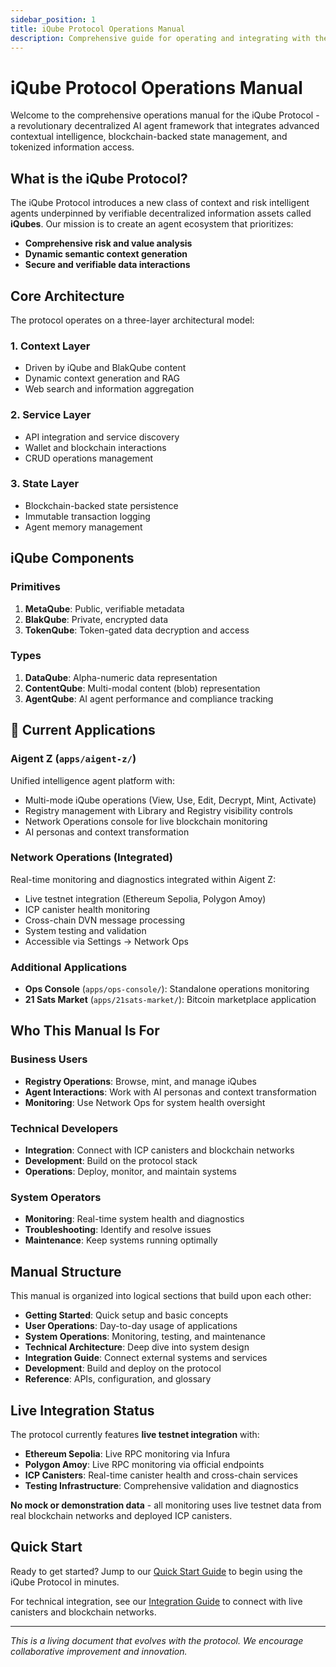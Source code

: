 ```yaml
---
sidebar_position: 1
title: iQube Protocol Operations Manual
description: Comprehensive guide for operating and integrating with the iQube Protocol
---
```


# iQube Protocol Operations Manual

Welcome to the comprehensive operations manual for the iQube Protocol - a revolutionary decentralized AI agent framework that integrates advanced contextual intelligence, blockchain-backed state management, and tokenized information access.

## What is the iQube Protocol?

The iQube Protocol introduces a new class of context and risk intelligent agents underpinned by verifiable decentralized information assets called **iQubes**. Our mission is to create an agent ecosystem that prioritizes:

- **Comprehensive risk and value analysis**
- **Dynamic semantic context generation** 
- **Secure and verifiable data interactions**

## Core Architecture

The protocol operates on a three-layer architectural model:

### 1. Context Layer
- Driven by iQube and BlakQube content
- Dynamic context generation and RAG
- Web search and information aggregation

### 2. Service Layer  
- API integration and service discovery
- Wallet and blockchain interactions
- CRUD operations management

### 3. State Layer
- Blockchain-backed state persistence
- Immutable transaction logging
- Agent memory management

## iQube Components

### Primitives
1. **MetaQube**: Public, verifiable metadata
2. **BlakQube**: Private, encrypted data  
3. **TokenQube**: Token-gated data decryption and access

### Types
1. **DataQube**: Alpha-numeric data representation
2. **ContentQube**: Multi-modal content (blob) representation
3. **AgentQube**: AI agent performance and compliance tracking

## 🚀 Current Applications

### Aigent Z (`apps/aigent-z/`)
Unified intelligence agent platform with:
- Multi-mode iQube operations (View, Use, Edit, Decrypt, Mint, Activate)
- Registry management with Library and Registry visibility controls
- Network Operations console for live blockchain monitoring
- AI personas and context transformation

### Network Operations (Integrated)
Real-time monitoring and diagnostics integrated within Aigent Z:
- Live testnet integration (Ethereum Sepolia, Polygon Amoy)
- ICP canister health monitoring
- Cross-chain DVN message processing
- System testing and validation
- Accessible via Settings → Network Ops

### Additional Applications
- **Ops Console** (`apps/ops-console/`): Standalone operations monitoring
- **21 Sats Market** (`apps/21sats-market/`): Bitcoin marketplace application

## Who This Manual Is For

### Business Users
- **Registry Operations**: Browse, mint, and manage iQubes
- **Agent Interactions**: Work with AI personas and context transformation
- **Monitoring**: Use Network Ops for system health oversight

### Technical Developers
- **Integration**: Connect with ICP canisters and blockchain networks
- **Development**: Build on the protocol stack
- **Operations**: Deploy, monitor, and maintain systems

### System Operators
- **Monitoring**: Real-time system health and diagnostics
- **Troubleshooting**: Identify and resolve issues
- **Maintenance**: Keep systems running optimally

## Manual Structure

This manual is organized into logical sections that build upon each other:

- **Getting Started**: Quick setup and basic concepts
- **User Operations**: Day-to-day usage of applications
- **System Operations**: Monitoring, testing, and maintenance
- **Technical Architecture**: Deep dive into system design
- **Integration Guide**: Connect external systems and services
- **Development**: Build and deploy on the protocol
- **Reference**: APIs, configuration, and glossary

## Live Integration Status

The protocol currently features **live testnet integration** with:

- **Ethereum Sepolia**: Live RPC monitoring via Infura
- **Polygon Amoy**: Live RPC monitoring via official endpoints  
- **ICP Canisters**: Real-time canister health and cross-chain services
- **Testing Infrastructure**: Comprehensive validation and diagnostics

**No mock or demonstration data** - all monitoring uses live testnet data from real blockchain networks and deployed ICP canisters.

## Quick Start

Ready to get started? Jump to our [Quick Start Guide](./getting-started/quick-start) to begin using the iQube Protocol in minutes.

For technical integration, see our [Integration Guide](./integration/icp-canisters) to connect with live canisters and blockchain networks.

---

*This is a living document that evolves with the protocol. We encourage collaborative improvement and innovation.*
